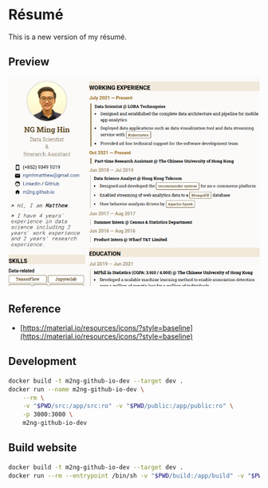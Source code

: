 # Résumé
This is a new version of my résumé.

## Preview
![preview](./resume_preview.png)

## Reference
- [https://material.io/resources/icons/?style=baseline](https://material.io/resources/icons/?style=baseline)

## Development
```bash
docker build -t m2ng-github-io-dev --target dev .
docker run --name m2ng-github-io-dev \
    --rm \
    -v "$PWD/src:/app/src:ro" -v "$PWD/public:/app/public:ro" \
    -p 3000:3000 \
    m2ng-github-io-dev
```

## Build website
```bash
docker build -t m2ng-github-io-dev --target dev .
docker run --rm --entrypoint /bin/sh -v "$PWD/build:/app/build" -v "$PWD/public:/app/public" -v "$PWD/src:/app/src" m2ng-github-io-dev -c "npm run build"
```